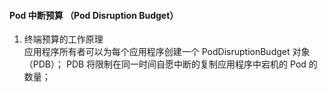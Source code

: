 
#### Pod 中断预算 （Pod Disruption Budget）

1) 终端预算的工作原理   
   应用程序所有者可以为每个应用程序创建一个 PodDisruptionBudget 对象（PDB）；
   PDB 将限制在同一时间自愿中断的复制应用程序中宕机的 Pod 的数量；

